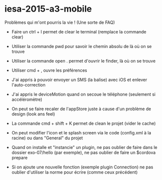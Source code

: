 # iesa-2015-a3-mobile

Problèmes qui m'ont pourris la vie ! (Une sorte de FAQ)

* Faire un ctrl + l permet de clear le terminal (remplace la commande clear)
* Utiliser la commande pwd pour savoir le chemin absolu de là où on se trouve
* Utiliser la commande open . permet d'ouvrir le finder, là où on se trouve
* Utiliser cmd + , ouvre les préférences
* J'ai appris à pouvoir envoyer un SMS (la balise) avec iOS et enlever l'auto-correction
* J'ai appris le deviceMotion quand on secoue le téléphone (seulement si accéléromètre)
* On peut se faire recaler de l'appStore juste à cause d'un problème de design (look ans feel)
* La commande cmd + shift + K permet de clean le projet (vider le cache)
* On peut modifier l'icon et le splash screen via le code (config.xml à la racine) ou dans "General" du projet


* Quand on installe et "instancie" un plugin, ne pas oublier de faire dans le dossier exo-07/hello (par exemple), ne pas oublier de faire un $cordova prepare


* Si on ajoute une nouvelle fonction (exemple plugin Connection) ne pas oublier d'utiliser la norme pour écrire (comme ceux précédent)
